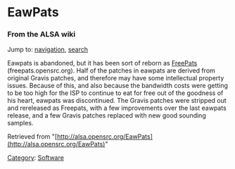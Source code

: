 EawPats
=======

### From the ALSA wiki

Jump to: [navigation](#mw-head), [search](#p-search)

Eawpats is abandoned, but it has been sort of reborn as
[FreePats](/FreePats "FreePats") (freepats.opensrc.org). Half of the
patches in eawpats are derived from original Gravis patches, and
therefore may have some intellectual property issues. Because of this,
and also because the bandwidth costs were getting to be too high for the
ISP to continue to eat for free out of the goodness of his heart,
eawpats was discontinued. The Gravis patches were stripped out and
rereleased as Freepats, with a few improvements over the last eawpats
release, and a few Gravis patches replaced with new good sounding
samples.

Retrieved from
"[http://alsa.opensrc.org/EawPats](http://alsa.opensrc.org/EawPats)"

[Category](/Special:Categories "Special:Categories"):
[Software](/Category:Software "Category:Software")

